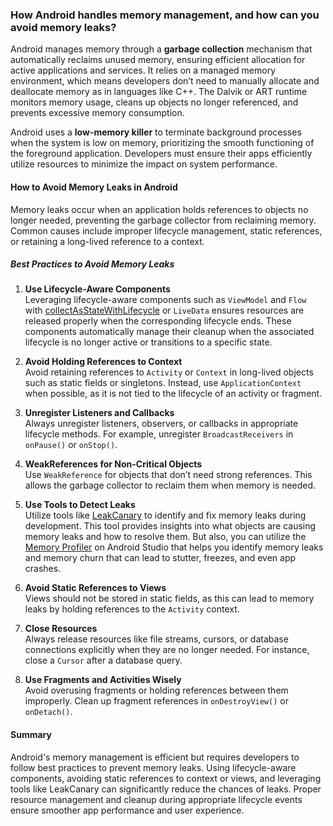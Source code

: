 ### How Android handles memory management, and how can you avoid memory leaks?

Android manages memory through a **garbage collection** mechanism that automatically reclaims unused memory, ensuring efficient allocation for active applications and services. It relies on a managed memory environment, which means developers don’t need to manually allocate and deallocate memory as in languages like C++. The Dalvik or ART runtime monitors memory usage, cleans up objects no longer referenced, and prevents excessive memory consumption.

Android uses a **low-memory killer** to terminate background processes when the system is low on memory, prioritizing the smooth functioning of the foreground application. Developers must ensure their apps efficiently utilize resources to minimize the impact on system performance.

#### How to Avoid Memory Leaks in Android

Memory leaks occur when an application holds references to objects no longer needed, preventing the garbage collector from reclaiming memory. Common causes include improper lifecycle management, static references, or retaining a long-lived reference to a context.

##### Best Practices to Avoid Memory Leaks

1. **Use Lifecycle-Aware Components**  
   Leveraging lifecycle-aware components such as `ViewModel` and `Flow` with [collectAsStateWithLifecycle](https://developer.android.com/reference/kotlin/androidx/lifecycle/compose/package-summary#extension-functions) or `LiveData` ensures resources are released properly when the corresponding lifecycle ends. These components automatically manage their cleanup when the associated lifecycle is no longer active or transitions to a specific state.

2. **Avoid Holding References to Context**  
   Avoid retaining references to `Activity` or `Context` in long-lived objects such as static fields or singletons. Instead, use `ApplicationContext` when possible, as it is not tied to the lifecycle of an activity or fragment.

3. **Unregister Listeners and Callbacks**  
   Always unregister listeners, observers, or callbacks in appropriate lifecycle methods. For example, unregister `BroadcastReceivers` in `onPause()` or `onStop()`.

4. **WeakReferences for Non-Critical Objects**  
   Use `WeakReference` for objects that don’t need strong references. This allows the garbage collector to reclaim them when memory is needed.

5. **Use Tools to Detect Leaks**  
   Utilize tools like [LeakCanary](https://square.github.io/leakcanary/) to identify and fix memory leaks during development. This tool provides insights into what objects are causing memory leaks and how to resolve them. But also, you can utilize the [Memory Profiler](https://developer.android.com/studio/profile/memory-profiler) on Android Studio that helps you identify memory leaks and memory churn that can lead to stutter, freezes, and even app crashes.

6. **Avoid Static References to Views**  
   Views should not be stored in static fields, as this can lead to memory leaks by holding references to the `Activity` context.

7. **Close Resources**  
   Always release resources like file streams, cursors, or database connections explicitly when they are no longer needed. For instance, close a `Cursor` after a database query.

8. **Use Fragments and Activities Wisely**  
   Avoid overusing fragments or holding references between them improperly. Clean up fragment references in `onDestroyView()` or `onDetach()`.

#### Summary

Android's memory management is efficient but requires developers to follow best practices to prevent memory leaks. Using lifecycle-aware components, avoiding static references to context or views, and leveraging tools like LeakCanary can significantly reduce the chances of leaks. Proper resource management and cleanup during appropriate lifecycle events ensure smoother app performance and user experience.